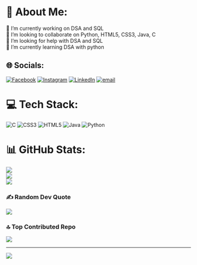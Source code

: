 # 💫 About Me:
🔭 I’m currently working on  DSA and SQL<br>👯 I’m looking to collaborate on Python, HTML5, CSS3, Java, C<br>🤝 I’m looking for help with DSA and SQL<br>🌱 I’m currently learning DSA with python<br>


## 🌐 Socials:
[![Facebook](https://img.shields.io/badge/Facebook-%231877F2.svg?logo=Facebook&logoColor=white)](https://facebook.com/https://www.facebook.com/roshan.shaik.5496) [![Instagram](https://img.shields.io/badge/Instagram-%23E4405F.svg?logo=Instagram&logoColor=white)](https://instagram.com/roshan_shaik_0337) [![LinkedIn](https://img.shields.io/badge/LinkedIn-%230077B5.svg?logo=linkedin&logoColor=white)](https://linkedin.com/in/https://www.linkedin.com/in/roshan-shaik0337?utm_source=share&utm_campaign=share_via&utm_content=profile&utm_medium=android_app) [![email](https://img.shields.io/badge/Email-D14836?logo=gmail&logoColor=white)](mailto:roshanshaik378@gmail.com) 

# 💻 Tech Stack:
![C](https://img.shields.io/badge/c-%2300599C.svg?style=for-the-badge&logo=c&logoColor=white) ![CSS3](https://img.shields.io/badge/css3-%231572B6.svg?style=for-the-badge&logo=css3&logoColor=white) ![HTML5](https://img.shields.io/badge/html5-%23E34F26.svg?style=for-the-badge&logo=html5&logoColor=white) ![Java](https://img.shields.io/badge/java-%23ED8B00.svg?style=for-the-badge&logo=openjdk&logoColor=white) ![Python](https://img.shields.io/badge/python-3670A0?style=for-the-badge&logo=python&logoColor=ffdd54)
# 📊 GitHub Stats:
![](https://github-readme-stats.vercel.app/api?username=RoshanShaik0337&theme=dark&hide_border=true&include_all_commits=false&count_private=false)<br/>
![](https://github-readme-streak-stats.herokuapp.com/?user=RoshanShaik0337&theme=dark&hide_border=true)<br/>
![](https://github-readme-stats.vercel.app/api/top-langs/?username=RoshanShaik0337&theme=dark&hide_border=true&include_all_commits=false&count_private=false&layout=compact)

### ✍️ Random Dev Quote
![](https://quotes-github-readme.vercel.app/api?type=horizontal&theme=radical)

### 🔝 Top Contributed Repo
![](https://github-contributor-stats.vercel.app/api?username=RoshanShaik0337&limit=5&theme=dark&combine_all_yearly_contributions=true)


---
[![](https://visitcount.itsvg.in/api?id=RoshanShaik0337&icon=6&color=7)](https://visitcount.itsvg.in)

<!-- Proudly created with GPRM ( https://gprm.itsvg.in ) -->
